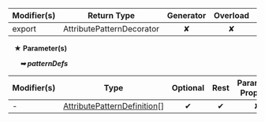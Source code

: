 | Modifier(s)                            | Return Type                    | Generator                        | Overload                         | Implementation                        |
|----------------------------------------|--------------------------------|:--------------------------------:|:--------------------------------:|:-------------------------------------:|
| export | AttributePatternDecorator | ✘ | ✘  | ✔ |

&nbsp;&nbsp; **&#9733; Parameter(s)**

&nbsp;&nbsp;&nbsp;&nbsp;&nbsp; _**&#10149; patternDefs**_

| Modifier(s)                              | Type                        | Optional                           | Rest                          | Parameter Property                          |
|------------------------------------------|-----------------------------|:----------------------------------:|:-----------------------------:|:-------------------------------------------:|
| - | [AttributePatternDefinition](/jit/interface/attribute-pattern/attributepatterndefinition)[] | ✔  | ✔ | ✘ |